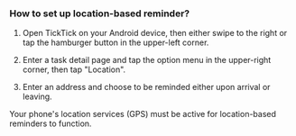 ### How to set up location-based reminder?

1. Open TickTick on your Android device, then either swipe to the right or tap the hamburger button in the upper-left corner.

2. Enter a task detail page and tap the option menu in the upper-right corner, then tap "Location".

3. Enter an address and choose to be reminded either upon arrival or leaving.

Your phone's location services \(GPS\) must be active for location-based reminders to function.

